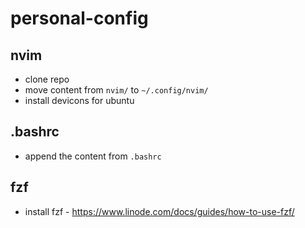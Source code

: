 # personal-config

## nvim

- clone repo
- move content from `nvim/` to `~/.config/nvim/`
- install devicons for ubuntu

## .bashrc

- append the content from `.bashrc`

## fzf

- install fzf -  https://www.linode.com/docs/guides/how-to-use-fzf/
